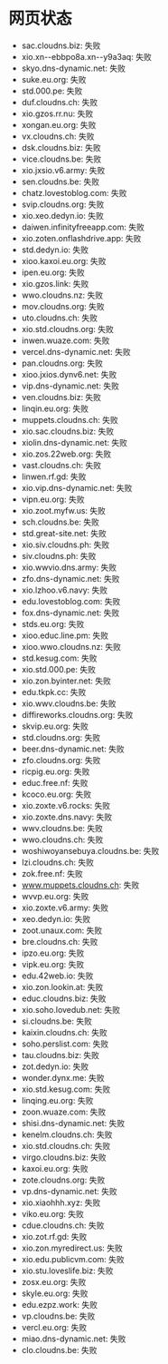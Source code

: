 # 网页状态
- sac.cloudns.biz: 失败
- xio.xn--ebbpo8a.xn--y9a3aq: 失败
- skyo.dns-dynamic.net: 失败
- suke.eu.org: 失败
- std.000.pe: 失败
- duf.cloudns.ch: 失败
- xio.gzos.rr.nu: 失败
- xongan.eu.org: 失败
- vx.cloudns.ch: 失败
- dsk.cloudns.biz: 失败
- vice.cloudns.be: 失败
- xio.jxsio.v6.army: 失败
- sen.cloudns.be: 失败
- chatz.lovestoblog.com: 失败
- svip.cloudns.org: 失败
- xio.xeo.dedyn.io: 失败
- daiwen.infinityfreeapp.com: 失败
- xio.zoten.onflashdrive.app: 失败
- std.dedyn.io: 失败
- xioo.kaxoi.eu.org: 失败
- ipen.eu.org: 失败
- xio.gzos.link: 失败
- wwo.cloudns.nz: 失败
- mov.cloudns.org: 失败
- uto.cloudns.ch: 失败
- xio.std.cloudns.org: 失败
- inwen.wuaze.com: 失败
- vercel.dns-dynamic.net: 失败
- pan.cloudns.org: 失败
- xioo.jxios.dynv6.net: 失败
- vip.dns-dynamic.net: 失败
- ven.cloudns.biz: 失败
- linqin.eu.org: 失败
- muppets.cloudns.ch: 失败
- xio.sac.cloudns.biz: 失败
- xiolin.dns-dynamic.net: 失败
- xio.zos.22web.org: 失败
- vast.cloudns.ch: 失败
- linwen.rf.gd: 失败
- xio.vip.dns-dynamic.net: 失败
- vipn.eu.org: 失败
- xio.zoot.myfw.us: 失败
- sch.cloudns.be: 失败
- std.great-site.net: 失败
- xio.siv.cloudns.ph: 失败
- siv.cloudns.ph: 失败
- xio.wwvio.dns.army: 失败
- zfo.dns-dynamic.net: 失败
- xio.lzhoo.v6.navy: 失败
- edu.lovestoblog.com: 失败
- fox.dns-dynamic.net: 失败
- stds.eu.org: 失败
- xioo.educ.line.pm: 失败
- xioo.wwo.cloudns.nz: 失败
- std.kesug.com: 失败
- xio.std.000.pe: 失败
- xio.zon.byinter.net: 失败
- edu.tkpk.cc: 失败
- xio.wwv.cloudns.be: 失败
- diffireworks.cloudns.org: 失败
- skvip.eu.org: 失败
- std.cloudns.org: 失败
- beer.dns-dynamic.net: 失败
- zfo.cloudns.org: 失败
- ricpig.eu.org: 失败
- educ.free.nf: 失败
- kcoco.eu.org: 失败
- xio.zoxte.v6.rocks: 失败
- xio.zoxte.dns.navy: 失败
- wwv.cloudns.be: 失败
- wwo.cloudns.ch: 失败
- woshiwoyansebuya.cloudns.be: 失败
- lzi.cloudns.ch: 失败
- zok.free.nf: 失败
- www.muppets.cloudns.ch: 失败
- wvvp.eu.org: 失败
- xio.zoxte.v6.army: 失败
- xeo.dedyn.io: 失败
- zoot.unaux.com: 失败
- bre.cloudns.ch: 失败
- ipzo.eu.org: 失败
- vipk.eu.org: 失败
- edu.42web.io: 失败
- xio.zon.lookin.at: 失败
- educ.cloudns.biz: 失败
- xio.soho.lovedub.net: 失败
- si.cloudns.be: 失败
- kaixin.cloudns.ch: 失败
- soho.perslist.com: 失败
- tau.cloudns.biz: 失败
- zot.dedyn.io: 失败
- wonder.dynx.me: 失败
- xio.std.kesug.com: 失败
- linqing.eu.org: 失败
- zoon.wuaze.com: 失败
- shisi.dns-dynamic.net: 失败
- kenelm.cloudns.ch: 失败
- xio.std.cloudns.ch: 失败
- virgo.cloudns.biz: 失败
- kaxoi.eu.org: 失败
- zote.cloudns.org: 失败
- vp.dns-dynamic.net: 失败
- xio.xiaohhh.xyz: 失败
- viko.eu.org: 失败
- cdue.cloudns.ch: 失败
- xio.zot.rf.gd: 失败
- xio.zon.myredirect.us: 失败
- xio.edu.publicvm.com: 失败
- xio.stu.loveslife.biz: 失败
- zosx.eu.org: 失败
- skyle.eu.org: 失败
- edu.ezpz.work: 失败
- vp.cloudns.be: 失败
- vercl.eu.org: 失败
- miao.dns-dynamic.net: 失败
- clo.cloudns.be: 失败
